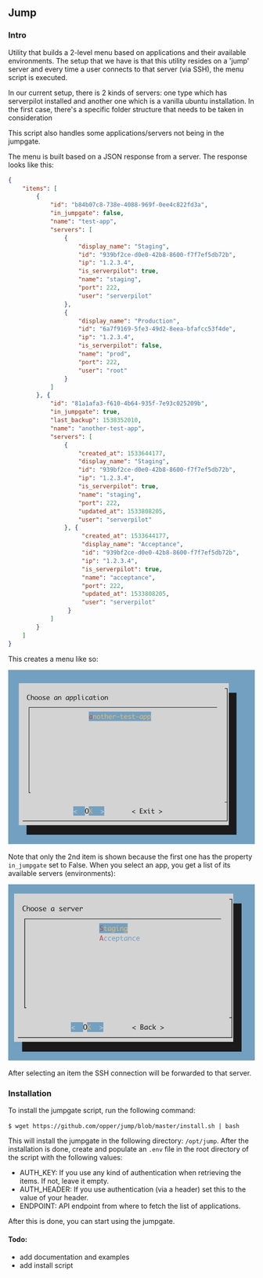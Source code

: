 ## Jump

### Intro 

Utility that builds a 2-level menu based on applications and their available environments. The setup that we have is that
this utility resides on a 'jump' server and every time a user connects to that server (via SSH), the menu script is 
executed. 

In our current setup, there is 2 kinds of servers: one type which has serverpilot installed and another one which is 
a vanilla ubuntu installation. In the first case, there's a specific folder structure that needs to be taken in consideration

This script also handles some applications/servers not being in the jumpgate.

The menu is built based on a JSON response from a server. The response looks like this:

```json
{
    "items": [
        {
            "id": "b84b07c8-738e-4088-969f-0ee4c822fd3a",
            "in_jumpgate": false,
            "name": "test-app",
            "servers": [
                {
                    "display_name": "Staging",
                    "id": "939bf2ce-d0e0-42b8-8600-f7f7ef5db72b",
                    "ip": "1.2.3.4",
                    "is_serverpilot": true,
                    "name": "staging",
                    "port": 222,
                    "user": "serverpilot"
                },
                {
                    "display_name": "Production",
                    "id": "6a7f9169-5fe3-49d2-8eea-bfafcc53f4de",
                    "ip": "1.2.3.4",
                    "is_serverpilot": false,
                    "name": "prod",
                    "port": 222,
                    "user": "root"
                }
            ]
        }, {
            "id": "81a1afa3-f610-4b64-935f-7e93c025209b",
            "in_jumpgate": true,
            "last_backup": 1538352010,
            "name": "another-test-app",
            "servers": [
                {
                    "created_at": 1533644177,
                    "display_name": "Staging",
                    "id": "939bf2ce-d0e0-42b8-8600-f7f7ef5db72b",
                    "ip": "1.2.3.4",
                    "is_serverpilot": true,
                    "name": "staging",
                    "port": 222,
                    "updated_at": 1533808205,
                    "user": "serverpilot"
                }, {
                     "created_at": 1533644177,
                     "display_name": "Acceptance",
                     "id": "939bf2ce-d0e0-42b8-8600-f7f7ef5db72b",
                     "ip": "1.2.3.4",
                     "is_serverpilot": true,
                     "name": "acceptance",
                     "port": 222,
                     "updated_at": 1533808205,
                     "user": "serverpilot"
                 }
            ]
        }
    ]
}
```

This creates a menu like so:

![](docs/img/app-menu.png)

Note that only the 2nd item is shown because the first one has the property `in_jumpgate` set to False. When you select
an app, you get a list of its available servers (environments):

![](docs/img/env-menu.png)

After selecting an item the SSH connection will be forwarded to that server.


### Installation

To install the jumpgate script, run the following command:

`$ wget https://github.com/opper/jump/blob/master/install.sh | bash`

This will install the jumpgate in the following directory: `/opt/jump`. After the installation is done, create and
populate an `.env` file in the root directory of the script with the following values:

- AUTH_KEY: If you use any kind of authentication when retrieving the items. If not, leave it empty.
- AUTH_HEADER: If you use authentication (via a header) set this to the value of your header.
- ENDPOINT: API endpoint from where to fetch the list of applications.

After this is done, you can start using the jumpgate.

#### Todo:

 - add documentation and examples
 - add install script
